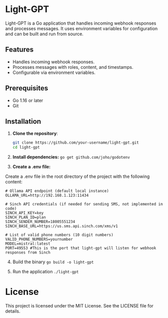# Light-GPT

Light-GPT is a Go application that handles incoming webhook responses and processes messages. It uses environment variables for configuration and can be built and run from source.

## Features

- Handles incoming webhook responses.
- Processes messages with roles, content, and timestamps.
- Configurable via environment variables.

## Prerequisites

- Go 1.16 or later
- Git

## Installation

1. **Clone the repository**:

   ```sh
   git clone https://github.com/your-username/light-gpt.git
   cd light-gpt

2. **Install dependencies:**
`go get github.com/joho/godotenv`

3. **Create a .env file:**

Create a .env file in the root directory of the project with the following content:
```
# Ollama API endpoint (default local instance)
OLLAMA_URL=http://192.168.1.123:11434

# Sinch API credentials (if needed for sending SMS, not implemented in code)
SINCH_API_KEY=key
SINCH_PLAN_ID=plan
SINCH_SENDER_NUMBER=18005551234
SINCH_BASE_URL=https://us.sms.api.sinch.com/xms/v1

# List of valid phone numbers (10 digit numbers)
VALID_PHONE_NUMBERS=yournumber
MODEL=mistral:latest
PORT=49553 #This is the port that light-gpt will listen for webhook responses from Sinch
```

4. Build the binary
`go build -o light-gpt`

5. Run the application
`./light-gpt`

# License
This project is licensed under the MIT License. See the LICENSE file for details.